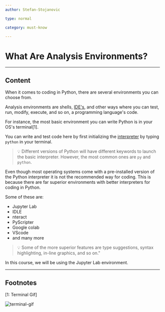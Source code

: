 ```yaml
---
author: Stefan-Stojanovic

type: normal

category: must-know

---
```


# What Are Analysis Environments?

---
## Content

When it comes to coding in Python, there are several environments you can choose from.

Analysis environments are shells, [IDE's](https://www.enki.com/glossary/general/ide), and other ways where you can test, run, modify, execute, and so on, a programming language's code.

For instance, the most basic environment you can write Python is in your OS's terminal[1]. 

You can write and test code here by first initializing the [interpreter](https://www.enki.com/glossary/general/interpreter) by typing `python` in your terminal.

> 💡 Different versions of Python will have different keywords to launch the basic interpreter. However, the most common ones are `py` and `python`.

Even though most operating systems come with a pre-installed version of the Python interpreter it is not the recommended way for coding. This is because there are far superior environments with better interpreters for coding in Python.

Some of these are:
- Jupyter Lab
- IDLE
- nteract
- PyScripter
- Google colab
- VScode
- and many more

> 💡 Some of the more superior features are type suggestions, syntax highlighting, in-line graphics, and so on."

In this course, we will be using the Jupyter Lab environment.

---
## Footnotes

[1: Terminal Gif]

![terminal-gif](https://img.enkipro.com/0bf78b2222dca114a879cc242715adc3.gif)
